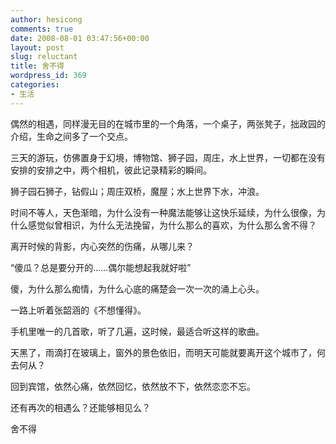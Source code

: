 ```yaml
---
author: hesicong
comments: true
date: 2008-08-01 03:47:56+00:00
layout: post
slug: reluctant
title: 舍不得
wordpress_id: 369
categories:
- 生活
---
```


偶然的相遇，同样漫无目的在城市里的一个角落，一个桌子，两张凳子，拙政园的介绍，生命之间多了一个交点。

三天的游玩，仿佛置身于幻境，博物馆、狮子园，周庄，水上世界，一切都在没有安排的安排之中，两个相机，彼此记录精彩的瞬间。

狮子园石狮子，钻假山；周庄双桥，魔屋；水上世界下水，冲浪。

时间不等人，天色渐暗，为什么没有一种魔法能够让这快乐延续，为什么很像，为什么感觉似曾相识，为什么无法挽留，为什么那么的喜欢，为什么那么舍不得？

离开时候的背影，内心突然的伤痛，从哪儿来？

“傻瓜？总是要分开的……偶尔能想起我就好啦”

傻，为什么那么痴情，为什么心底的痛楚会一次一次的涌上心头。

一路上听着张韶涵的《不想懂得》。

手机里唯一的几首歌，听了几遍，这时候，最适合听这样的歌曲。

天黑了，雨滴打在玻璃上，窗外的景色依旧，而明天可能就要离开这个城市了，何去何从？

回到宾馆，依然心痛，依然回忆，依然放不下，依然恋恋不忘。

还有再次的相遇么？还能够相见么？

舍不得
